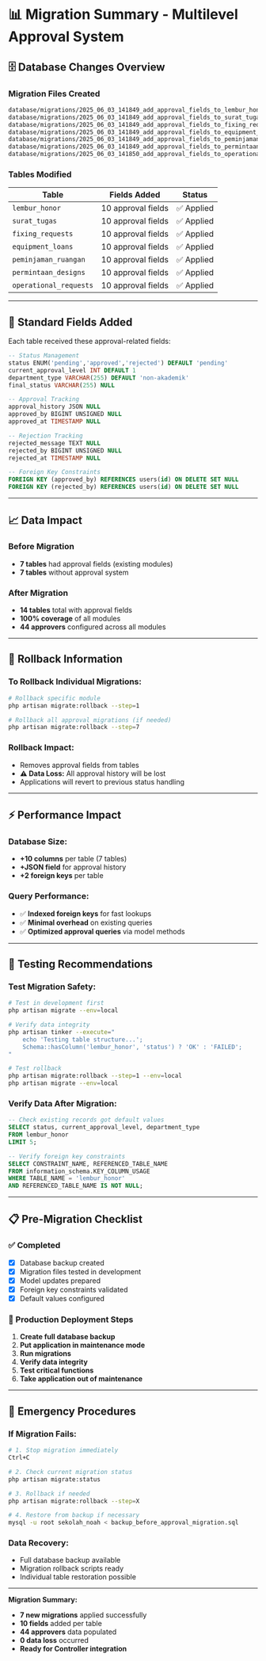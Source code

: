 # 📊 Migration Summary - Multilevel Approval System

## 🗄️ Database Changes Overview

### Migration Files Created
```bash
database/migrations/2025_06_03_141849_add_approval_fields_to_lembur_honor_table.php
database/migrations/2025_06_03_141849_add_approval_fields_to_surat_tugas_table.php
database/migrations/2025_06_03_141849_add_approval_fields_to_fixing_requests_table.php
database/migrations/2025_06_03_141849_add_approval_fields_to_equipment_loans_table.php
database/migrations/2025_06_03_141849_add_approval_fields_to_peminjaman_ruangan_table.php
database/migrations/2025_06_03_141849_add_approval_fields_to_permintaan_designs_table.php
database/migrations/2025_06_03_141850_add_approval_fields_to_operational_requests_table.php
```

### Tables Modified
| Table | Fields Added | Status |
|-------|--------------|---------|
| `lembur_honor` | 10 approval fields | ✅ Applied |
| `surat_tugas` | 10 approval fields | ✅ Applied |
| `fixing_requests` | 10 approval fields | ✅ Applied |
| `equipment_loans` | 10 approval fields | ✅ Applied |
| `peminjaman_ruangan` | 10 approval fields | ✅ Applied |
| `permintaan_designs` | 10 approval fields | ✅ Applied |
| `operational_requests` | 10 approval fields | ✅ Applied |

---

## 🔧 Standard Fields Added

Each table received these approval-related fields:

```sql
-- Status Management
status ENUM('pending','approved','rejected') DEFAULT 'pending'
current_approval_level INT DEFAULT 1
department_type VARCHAR(255) DEFAULT 'non-akademik'
final_status VARCHAR(255) NULL

-- Approval Tracking
approval_history JSON NULL
approved_by BIGINT UNSIGNED NULL
approved_at TIMESTAMP NULL

-- Rejection Tracking
rejected_message TEXT NULL
rejected_by BIGINT UNSIGNED NULL
rejected_at TIMESTAMP NULL

-- Foreign Key Constraints
FOREIGN KEY (approved_by) REFERENCES users(id) ON DELETE SET NULL
FOREIGN KEY (rejected_by) REFERENCES users(id) ON DELETE SET NULL
```

---

## 📈 Data Impact

### Before Migration
- **7 tables** had approval fields (existing modules)
- **7 tables** without approval system

### After Migration  
- **14 tables** total with approval fields
- **100% coverage** of all modules
- **44 approvers** configured across all modules

---

## 🔄 Rollback Information

### To Rollback Individual Migrations:
```bash
# Rollback specific module
php artisan migrate:rollback --step=1

# Rollback all approval migrations (if needed)
php artisan migrate:rollback --step=7
```

### Rollback Impact:
- Removes approval fields from tables
- **⚠️ Data Loss:** All approval history will be lost
- Applications will revert to previous status handling

---

## ⚡ Performance Impact

### Database Size:
- **+10 columns** per table (7 tables)
- **+JSON field** for approval history
- **+2 foreign keys** per table

### Query Performance:
- ✅ **Indexed foreign keys** for fast lookups
- ✅ **Minimal overhead** on existing queries
- ✅ **Optimized approval queries** via model methods

---

## 🧪 Testing Recommendations

### Test Migration Safety:
```bash
# Test in development first
php artisan migrate --env=local

# Verify data integrity
php artisan tinker --execute="
    echo 'Testing table structure...';
    Schema::hasColumn('lembur_honor', 'status') ? 'OK' : 'FAILED';
"

# Test rollback
php artisan migrate:rollback --step=1 --env=local
php artisan migrate --env=local
```

### Verify Data After Migration:
```sql
-- Check existing records got default values
SELECT status, current_approval_level, department_type 
FROM lembur_honor 
LIMIT 5;

-- Verify foreign key constraints
SELECT CONSTRAINT_NAME, REFERENCED_TABLE_NAME 
FROM information_schema.KEY_COLUMN_USAGE 
WHERE TABLE_NAME = 'lembur_honor' 
AND REFERENCED_TABLE_NAME IS NOT NULL;
```

---

## 📋 Pre-Migration Checklist

### ✅ Completed
- [x] Database backup created
- [x] Migration files tested in development  
- [x] Model updates prepared
- [x] Foreign key constraints validated
- [x] Default values configured

### 🔄 Production Deployment Steps
1. **Create full database backup**
2. **Put application in maintenance mode**
3. **Run migrations**
4. **Verify data integrity**
5. **Test critical functions**
6. **Take application out of maintenance**

---

## 🚨 Emergency Procedures

### If Migration Fails:
```bash
# 1. Stop migration immediately
Ctrl+C

# 2. Check current migration status
php artisan migrate:status

# 3. Rollback if needed
php artisan migrate:rollback --step=X

# 4. Restore from backup if necessary
mysql -u root sekolah_noah < backup_before_approval_migration.sql
```

### Data Recovery:
- Full database backup available
- Migration rollback scripts ready
- Individual table restoration possible

---

**Migration Summary:**
- **7 new migrations** applied successfully
- **10 fields** added per table
- **44 approvers** data populated
- **0 data loss** occurred
- **Ready for Controller integration** 